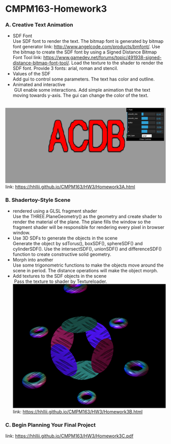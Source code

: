 # CMPM163-Homework3

### A. Creative Text Animation
* SDF Font <br>
  Use SDF font to render the text. The bitmap font is generated by bitmap font generator link: http://www.angelcode.com/products/bmfont/. Use the bitmap to create the SDF font by using a Signed Distance Bitmap Font Tool link: https://www.gamedev.net/forums/topic/491938-signed-distance-bitmap-font-tool/. Load the texture to the shader to render the SDF font. Provide 3 fonts: arial, roman and stencil.<br>
* Values of the SDF<br>
  Add gui to control some parameters. The text has color and outline.<br>
* Animated and interactive<br>
  GUI enable some interactions. Add simple animation that the text moving towards y-axis. The gui can change the color of the text.<br>
  
  ![SDF Font](https://github.com/hhllii/CMPM163/blob/master/HW3/screenshot/Apic1.png)<br>
 link: https://hhllii.github.io/CMPM163/HW3/Homework3A.html <br>

### B. Shadertoy-Style Scene
* rendered using a GLSL fragment shader <br>
  Use the THREE.PlaneGeometry() as the geometry and create shader to render the material of the plane. The plane fills the window so the fragment shader will be responsible for rendering every pixel in browser window.<br>
* Use 3D SDFs to generate the objects in the scene <br>
  Generate the object by sdTorus(), boxSDF(), sphereSDF() and cylinderSDF(). Use the intersectSDF(), unionSDF() and differenceSDF() function to create constructive solid geometry.<br>
* Morph into another<br>
  Use some trigonometric functions to make the objects move around the scene in period. The distance operations will make the object morph.
* Add textures to the SDF objects in the scene<br>
  Pass the texture to shader by Textureloader.<br>
![SDFs](https://github.com/hhllii/CMPM163/blob/master/HW3/screenshot/Bpic1.png)<br>
 link: https://hhllii.github.io/CMPM163/HW3/Homework3B.html <br>
### C. Begin Planning Your Final Project
link: https://hhllii.github.io/CMPM163/HW3/Homework3C.pdf <br>
